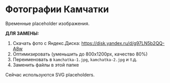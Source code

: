 # Фотографии Камчатки

Временные placeholder изображения.

**ДЛЯ ЗАМЕНЫ:**
1. Скачать фото с Яндекс.Диска: https://disk.yandex.ru/d/g97LN5b2QQ-A8w
2. Оптимизировать (уменьшить до 800x1200px, качество 80%)
3. Переименовать в `kamchatka-1.jpg`, `kamchatka-2.jpg` и т.д.
4. Заменить файлы в этой папке

Сейчас используются SVG placeholders.
